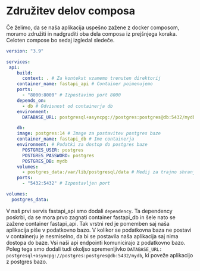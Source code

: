 # Združitev delov composa

Če želimo, da se naša aplikacija uspešno zažene z docker composom, moramo združiti in nadgraditi oba dela composa iz prejšnjega koraka.
Celoten compose bo sedaj izgledal sledeče.
```yaml
version: "3.9"

services:
 api:
    build:
      context: . # Za kontekst vzamemo trenuten direktorij
    container_name: fastapi_api # Container poimenujemo
    ports:
      - "8000:8000" # Izpostavimo port 8000
    depends_on:
      - db # Odvisnost od containerja db
    environment:
      DATABASE_URL: postgresql+asyncpg://postgres:postgres@db:5432/mydb # Okoljska spremenljivka za dostop do postgres baze

    db:
    image: postgres:14 # Image za postavitev postgres baze
    container_name: fastapi_db # Ime containerja
    environment: # Podatki za dostop do postgres baze
      POSTGRES_USER: postgres
      POSTGRES_PASSWORD: postgres
      POSTGRES_DB: mydb
    volumes:
      - postgres_data:/var/lib/postgresql/data # Medij za trajno shranjevanje podatkov
    ports:
      - "5432:5432" # Izpostavljen port

volumes:
  postgres_data:
```
V naš prvi servis fastapi_api smo dodali ```dependency```. Ta dependency poskrbi, da se mora prvo zagnati container fastapi_db in šele nato se zažene container fastapi_api. Tak vrstni red je pomemben saj naša aplikacija piše v podatkovno bazo. V kolikor se podatkovna baza ne postavi v containerju je nesmiselno, da bi se postavila naša aplikacija saj nima dostopa do baze. Vsi naši api endpointi komunicirajo z podatkovno bazo.
Poleg tega smo dodali tudi okoljso spremenljivko ```DATABASE_URL: postgresql+asyncpg://postgres:postgres@db:5432/mydb```, ki poveže aplikacijo z postgres bazo.
